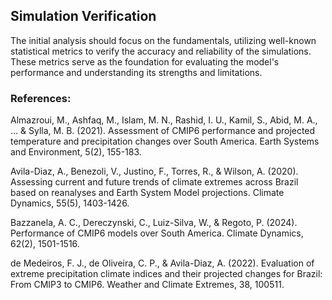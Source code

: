 ## Simulation Verification
The initial analysis should focus on the fundamentals, utilizing well-known statistical metrics to verify the accuracy and reliability of the simulations. These metrics serve as the foundation for evaluating the model's performance and understanding its strengths and limitations.


### References:
Almazroui, M., Ashfaq, M., Islam, M. N., Rashid, I. U., Kamil, S., Abid, M. A., ... & Sylla, M. B. (2021). Assessment of CMIP6 performance and projected temperature and precipitation changes over South America. Earth Systems and Environment, 5(2), 155-183.

Avila-Diaz, A., Benezoli, V., Justino, F., Torres, R., & Wilson, A. (2020). Assessing current and future trends of climate extremes across Brazil based on reanalyses and Earth System Model projections. Climate Dynamics, 55(5), 1403-1426.

Bazzanela, A. C., Dereczynski, C., Luiz-Silva, W., & Regoto, P. (2024). Performance of CMIP6 models over South America. Climate Dynamics, 62(2), 1501-1516.

de Medeiros, F. J., de Oliveira, C. P., & Avila-Diaz, A. (2022). Evaluation of extreme precipitation climate indices and their projected changes for Brazil: From CMIP3 to CMIP6. Weather and Climate Extremes, 38, 100511.


